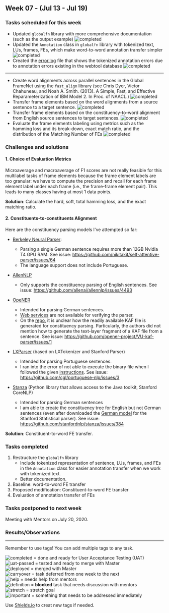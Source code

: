 ## Week 07 - (Jul 13 - Jul 19)

### Tasks scheduled for this week
- Updated `globalfn` library with more comprehensive documentation (such as the output example) ![completed](https://img.shields.io/static/v1?label=&message=completed&color=green)
- Updated the `Annotation` class in `globalfn` library with tokenized text, LUs, frames, FEs, which make word-to-word annotation transfer simpler ![completed](https://img.shields.io/static/v1?label=&message=completed&color=green)
- Created the [error.log](https://github.com/FrameNetBrasil/webtool/blob/gsoc2020_1/globalfn/_extractions/error.log) file that shows the tokenized annotation errors due to annotation errors existing in the webtool database ![completed](https://img.shields.io/static/v1?label=&message=completed&color=green)
---
- Create word alignments across parallel sentences in the Global FrameNet using the `fast_align` library (see Chris Dyer, Victor Chahuneau, and Noah A. Smith. (2013). A Simple, Fast, and Effective Reparameterization of IBM Model 2. In Proc. of NAACL.) ![completed](https://img.shields.io/static/v1?label=&message=completed&color=green)
- Transfer frame elements based on the word alignments from a source sentence to a target sentence. ![completed](https://img.shields.io/static/v1?label=&message=completed&color=green)
- Transfer frame elements based on the constituency-to-word alignment from English source sentences to target sentences. ![completed](https://img.shields.io/static/v1?label=&message=completed&color=green)
- Evaluate the frame elements labeling using metrics such as the hamming loss and its break-down, exact match ratio, and the distribution of the Matching Number of FEs ![completed](https://img.shields.io/static/v1?label=&message=completed&color=green)


### Challenges and solutions
#### 1. Choice of Evaluation Metrics

Microaverage and macroaverage of F1 scores are not really feasible for this multilabel tasks of frame elements because the frame element labels are too granular: we have to compute the precision and recall for each frame element label under each frame (i.e., the frame-frame element pair). This leads to many classes having at most 1 data points.

**Solution**: Calculate the hard, soft, total hamming loss, and the exact matching ratio. 

#### 2. Constituents-to-constituents Alignment
Here are the constituency parsing models I've attempted so far:
- [Berkeley Neural Parser](https://github.com/nikitakit/self-attentive-parser):
    - Parsing a single German sentence requires more than 12GB Nvidia T4 GPU RAM. See issue: https://github.com/nikitakit/self-attentive-parser/issues/64
    - The language support does not include Portuguese.

- [AllenNLP](https://github.com/allenai/allennlp)
    - Only supports the constituency parsing of English sentences. See issue: https://github.com/allenai/allennlp/issues/4493

- [OpeNER](https://www.opener-project.eu/)
    - Intended for parsing German sentences.
    - [Web services](http://opener.olery.com/constituent-parser) are not available for verifying the parser.
    - On the [repo](https://github.com/opener-project/constituent-parser), it is unclear how the readily available KAF file is generated for constituency parsing. Particularly, the authors did not mention how to generate the text-layer fragment of a KAF file from a sentence. See issue: https://github.com/opener-project/VU-kaf-parser/issues/1 
    

- [LXParser](http://lxcenter.di.fc.ul.pt/tools/en/LXParserEN.html) (based on LXTokenizer and Stanford Parser)
    - Intended for parsing Portuguese sentences.
    - I ran into the error of not able to execute the binary file when I followed the given [instructions](https://github.com/cgl/portuguese-nlp/blob/master/docs/parse.md). See issue: https://github.com/cgl/portuguese-nlp/issues/3
    

- [Stanza](https://stanfordnlp.github.io/stanza/corenlp_client.html) (Python library that allows access to the Java toolkit, Stanford CoreNLP)
    - Intended for parsing German sentences
    - I am able to create the constituency tree for English but not German sentences (even after downloaded the [German model](https://nlp.stanford.edu/software/lex-parser.html#Download) for the Stanford Statistical parser). See issue: https://github.com/stanfordnlp/stanza/issues/384

**Solution**: Constituent-to-word FE transfer.



### Tasks completed
1. Restructure the `globalfn` library 
    - Include tokenized representation of sentence, LUs, frames, and FEs in the `Annotation` class for easier annotation transfer when we work with tokenized text.
    - Better documentation.
2. Baseline: word-to-word FE transfer
3. Proposed modification: Constituent-to-word FE transfer
4. Evaluation of annotation transfer of FEs

### Tasks postponed to next week
Meeting with Mentors on July 20, 2020.

### Results/Observations


---
Remember to use tags! You can add multiple tags to any task.

![completed](https://img.shields.io/static/v1?label=&message=completed&color=green) = done and ready for User Acceptance Testing (UAT)<br>
![uat-passed](https://img.shields.io/static/v1?label=UAT&message=passed&color=success) = tested and ready to merge with Master<br>
![deployed](https://img.shields.io/static/v1?label=&message=deployed&color=success) = merged with Master<br>
![carryover](https://img.shields.io/static/v1?label=&message=carryover&color=yellow) = task deferred from one week to the next<br>
![help](https://img.shields.io/static/v1?label=&message=need_help&color=blue) = needs help from mentors<br>
![definition](https://img.shields.io/static/v1?label=&message=needs_definition&color=orange) = **blocked** task that needs discussion with mentors<br>
![stretch](https://img.shields.io/static/v1?label=&message=stretch&color=orange) = stretch goal <br>
![important](https://img.shields.io/static/v1?label=&message=important&color=red) = something that needs to be addressed immediately<br>


Use [Shields.io](https://shields.io) to creat new tags if needed.

